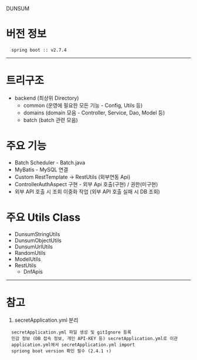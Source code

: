 DUNSUM

# 버전 정보
```
  spring boot :: v2.7.4
```

***

# 트리구조
* backend (최상위 Directory)
  * common (운영에 필요한 모든 기능 - Config, Utils 등)
  * domains (domain 모음 - Controller, Service, Dao, Model 등)
  * batch (batch 관련 모음)

# 주요 기능
* Batch Scheduler - Batch.java
* MyBatis - MySQL 연결
* Custom RestTemplate → RestUtils (외부연동 Api)
* ControllerAuthAspect 구현 - 외부 Api 호출(구현) / 권한(미구현)
* 외부 API 호출 시 조회 이중화 작업 (외부 API 호출 실패 시 DB 조회)

# 주요 Utils Class
* DunsumStringUtils
* DunsumObjectUtils
* DunsumUrlUtils
* RandomUtils
* ModelUtils
* RestUtils
  * DnfApis


***

# 참고
1. secretApplication.yml 분리
```
  secretApplication.yml 파일 생성 및 gitIgnore 등록
  민감 정보 (DB 접속 정보, 개인 API-KEY 등) secretApplication.yml로 이관
  application.yml에서 secretApplication.yml import
  spriong boot version 확인 필수 (2.4.1 ↑)
```

